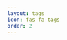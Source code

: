```yaml
---
layout: tags
icon: fas fa-tags
order: 2
---
```

<script async src="https://pagead2.googlesyndication.com/pagead/js/adsbygoogle.js?client=ca-pub-6126218905254433"
     crossorigin="anonymous"></script>
